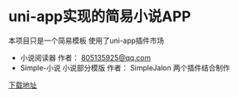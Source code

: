 # uni-app实现的简易小说APP

本项目只是一个简易模板 使用了uni-app插件市场
- 小说阅读器 作者： 805135925@qq.com 
- Simple-小说 小说部分模版 作者：  SimpleJalon 
两个插件结合制作

[下载地址](http://www.zzfcode.club/assets/fabooks.apk)
